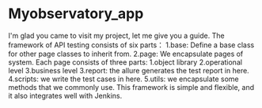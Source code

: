 # Myobservatory_app
I'm glad you came to visit my project, let me give you a guide. The framework of API testing consists of six parts：
 1.base: Define a base class for other page classes to inherit from.
 2.page: We encapsulate pages of system. Each page consists of three parts: 
  1.object library
  2.operational level
  3.business level
 3.report: the allure generates the test report in here.
 4.scripts: we write the test cases in here.
 5.utils: we encapsulate some methods that we commonly use.
This framework is simple and flexible, and it also integrates well with Jenkins.
